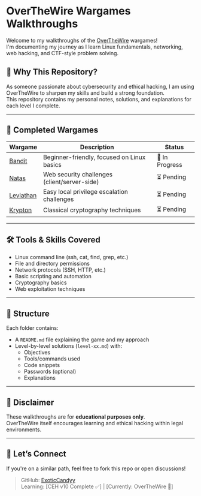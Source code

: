 # OverTheWire Wargames Walkthroughs

Welcome to my walkthroughs of the [OverTheWire](https://overthewire.org/wargames/) wargames!  
I'm documenting my journey as I learn Linux fundamentals, networking, web hacking, and CTF-style problem solving.

## 🧠 Why This Repository?

As someone passionate about cybersecurity and ethical hacking, I am using OverTheWire to sharpen my skills and build a strong foundation.  
This repository contains my personal notes, solutions, and explanations for each level I complete.

---

## 🧩 Completed Wargames

| Wargame | Description | Status |
|--------|-------------|--------|
| [Bandit](./bandit/) | Beginner-friendly, focused on Linux basics | 🔄 In Progress |
| [Natas](./natas/) | Web security challenges (client/server-side) | ⏳ Pending |
| [Leviathan](./leviathan/) | Easy local privilege escalation challenges | ⏳ Pending |
| [Krypton](./krypton/) | Classical cryptography techniques | ⏳ Pending |

---

## 🛠 Tools & Skills Covered

- Linux command line (ssh, cat, find, grep, etc.)
- File and directory permissions
- Network protocols (SSH, HTTP, etc.)
- Basic scripting and automation
- Cryptography basics
- Web exploitation techniques

---

## 📂 Structure

Each folder contains:
- A `README.md` file explaining the game and my approach
- Level-by-level solutions (`level-xx.md`) with:
  - Objectives
  - Tools/commands used
  - Code snippets
  - Passwords (optional)
  - Explanations

---

## 📜 Disclaimer

These walkthroughs are for **educational purposes only**.  
OverTheWire itself encourages learning and ethical hacking within legal environments.

---

## 🚀 Let’s Connect

If you're on a similar path, feel free to fork this repo or open discussions!

> GitHub: [ExoticCandyy](https://github.com/ExoticCandyy)  
> Learning: [CEH v10 Complete ✅] | [Currently: OverTheWire 🧪]
